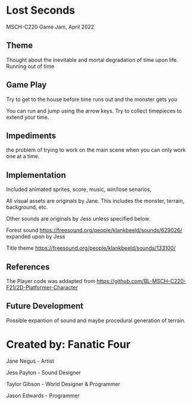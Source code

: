 # Lost Seconds
MSCH-C220 Game Jam, April 2022

## Theme
Thought about the inevitable and mortal degradation of time upon life. Running out of time 

## Game Play
Try to get to the house before time runs out and the monster gets you

You can run and jump using the arrow keys. Try to collect timepieces to extend your time. 

## Impediments
the problem of trying to work on the main scene when you can only work one at a time. 

## Implementation

Included animated sprites, score, music, win/lose senarios, 

All visual assets are originals by Jane. This includes the monster, terrain, background, etc.

Other sounds are originals by Jess unless specified below. 

Forest sound https://freesound.org/people/klankbeeld/sounds/629026/ expanded upon by Jess

Title theme https://freesound.org/people/klankbeeld/sounds/133100/

## References
The Player code was addapted from https://github.com/BL-MSCH-C220-F21/2D-Platformer-Character 

## Future Development

Possible expantion of sound and maybe procedural generation of terrain. 

# Created by: Fanatic Four
Jane Negus - Artist

Jess Payton - Sound Designer

Taylor Gibson - World Designer & Programmer

Jason Edwards - Programmer 
